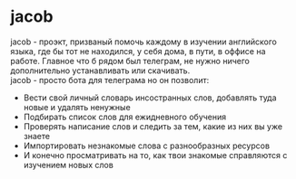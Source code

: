 # jacob

jacob - проэкт,  призваный помочь каждому в изучении английского языка,  где бы тот не находился,  у себя дома, в пути,  в оффисе на работе.  Главное что б рядом был телеграм,  не нужно ничего дополнительно устанавливать или скачивать.  
jacob - просто бота для телеграма но он позволит: 
* 	Вести свой личный словарь инсостранных слов, добавлять туда новые и удалять ненужные 
*	Подбирать список слов для ежидневного обучения  
*	Проверять написание слов и следить за тем,  какие из них вы уже знаете 
*	Импортировать незнакомые слова с разнообразных ресурсов 
*	И конечно просматривать на то,  как твои знакомые справляются с изучением новых слов
